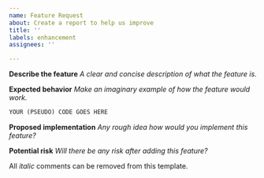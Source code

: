 ```yaml
---
name: Feature Request
about: Create a report to help us improve
title: ''
labels: enhancement
assignees: ''

---
```


**Describe the feature**
_A clear and concise description of what the feature is._

**Expected behavior**
_Make an imaginary example of how the feature would work._
```python
YOUR (PSEUDO) CODE GOES HERE
```

**Proposed implementation**
_Any rough idea how would you implement this feature?_ 

**Potential risk**
_Will there be any risk after adding this feature?_

All _italic_ comments can be removed from this template.
